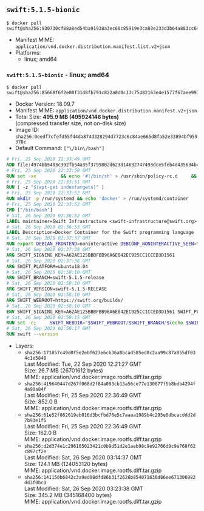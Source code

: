 ## `swift:5.1.5-bionic`

```console
$ docker pull swift@sha256:930730cf88a8ed54ba91938a3ec68c85919e3ca03e233d3b64a883cc642e4160
```

-	Manifest MIME: `application/vnd.docker.distribution.manifest.list.v2+json`
-	Platforms:
	-	linux; amd64

### `swift:5.1.5-bionic` - linux; amd64

```console
$ docker pull swift@sha256:85668f6f2e00f31d8fb791c822a8d0c13c75482163e4e1577f67aee997f56c2e
```

-	Docker Version: 18.09.7
-	Manifest MIME: `application/vnd.docker.distribution.manifest.v2+json`
-	Total Size: **495.9 MB (495924146 bytes)**  
	(compressed transfer size, not on-disk size)
-	Image ID: `sha256:0eedf7cfefd55f44da874d328294d7723c6c84ae665d8fa52e33894bf959378c`
-	Default Command: `["\/bin\/bash"]`

```dockerfile
# Fri, 25 Sep 2020 22:33:49 GMT
ADD file:4974bb5483c392fb54a35f3799802d623d14632747493dce5feb4d435634b4ac in / 
# Fri, 25 Sep 2020 22:33:50 GMT
RUN set -xe 		&& echo '#!/bin/sh' > /usr/sbin/policy-rc.d 	&& echo 'exit 101' >> /usr/sbin/policy-rc.d 	&& chmod +x /usr/sbin/policy-rc.d 		&& dpkg-divert --local --rename --add /sbin/initctl 	&& cp -a /usr/sbin/policy-rc.d /sbin/initctl 	&& sed -i 's/^exit.*/exit 0/' /sbin/initctl 		&& echo 'force-unsafe-io' > /etc/dpkg/dpkg.cfg.d/docker-apt-speedup 		&& echo 'DPkg::Post-Invoke { "rm -f /var/cache/apt/archives/*.deb /var/cache/apt/archives/partial/*.deb /var/cache/apt/*.bin || true"; };' > /etc/apt/apt.conf.d/docker-clean 	&& echo 'APT::Update::Post-Invoke { "rm -f /var/cache/apt/archives/*.deb /var/cache/apt/archives/partial/*.deb /var/cache/apt/*.bin || true"; };' >> /etc/apt/apt.conf.d/docker-clean 	&& echo 'Dir::Cache::pkgcache ""; Dir::Cache::srcpkgcache "";' >> /etc/apt/apt.conf.d/docker-clean 		&& echo 'Acquire::Languages "none";' > /etc/apt/apt.conf.d/docker-no-languages 		&& echo 'Acquire::GzipIndexes "true"; Acquire::CompressionTypes::Order:: "gz";' > /etc/apt/apt.conf.d/docker-gzip-indexes 		&& echo 'Apt::AutoRemove::SuggestsImportant "false";' > /etc/apt/apt.conf.d/docker-autoremove-suggests
# Fri, 25 Sep 2020 22:33:51 GMT
RUN [ -z "$(apt-get indextargets)" ]
# Fri, 25 Sep 2020 22:33:52 GMT
RUN mkdir -p /run/systemd && echo 'docker' > /run/systemd/container
# Fri, 25 Sep 2020 22:33:52 GMT
CMD ["/bin/bash"]
# Sat, 26 Sep 2020 02:36:52 GMT
LABEL maintainer=Swift Infrastructure <swift-infrastructure@swift.org>
# Sat, 26 Sep 2020 02:36:53 GMT
LABEL Description=Docker Container for the Swift programming language
# Sat, 26 Sep 2020 02:37:37 GMT
RUN export DEBIAN_FRONTEND=noninteractive DEBCONF_NONINTERACTIVE_SEEN=true && apt-get -q update &&     apt-get -q install -y     libatomic1     libcurl4     libxml2     libedit2     libsqlite3-0     libc6-dev     binutils     libgcc-5-dev     libstdc++-5-dev     zlib1g-dev     libpython2.7     tzdata     git     pkg-config     && rm -r /var/lib/apt/lists/*
# Sat, 26 Sep 2020 02:37:38 GMT
ARG SWIFT_SIGNING_KEY=A62AE125BBBFBB96A6E042EC925CC1CCED3D1561
# Sat, 26 Sep 2020 02:37:38 GMT
ARG SWIFT_PLATFORM=ubuntu18.04
# Sat, 26 Sep 2020 02:58:10 GMT
ARG SWIFT_BRANCH=swift-5.1.5-release
# Sat, 26 Sep 2020 02:58:10 GMT
ARG SWIFT_VERSION=swift-5.1.5-RELEASE
# Sat, 26 Sep 2020 02:58:10 GMT
ARG SWIFT_WEBROOT=https://swift.org/builds/
# Sat, 26 Sep 2020 02:58:10 GMT
ENV SWIFT_SIGNING_KEY=A62AE125BBBFBB96A6E042EC925CC1CCED3D1561 SWIFT_PLATFORM=ubuntu18.04 SWIFT_BRANCH=swift-5.1.5-release SWIFT_VERSION=swift-5.1.5-RELEASE SWIFT_WEBROOT=https://swift.org/builds/
# Sat, 26 Sep 2020 02:59:15 GMT
RUN set -e;     SWIFT_WEBDIR="$SWIFT_WEBROOT/$SWIFT_BRANCH/$(echo $SWIFT_PLATFORM | tr -d .)/"     && SWIFT_BIN_URL="$SWIFT_WEBDIR/$SWIFT_VERSION/$SWIFT_VERSION-$SWIFT_PLATFORM.tar.gz"     && SWIFT_SIG_URL="$SWIFT_BIN_URL.sig"     && export DEBIAN_FRONTEND=noninteractive     && apt-get -q update && apt-get -q install -y curl && rm -rf /var/lib/apt/lists/*     && export GNUPGHOME="$(mktemp -d)"     && curl -fsSL "$SWIFT_BIN_URL" -o swift.tar.gz "$SWIFT_SIG_URL" -o swift.tar.gz.sig     && gpg --batch --quiet --keyserver ha.pool.sks-keyservers.net --recv-keys "$SWIFT_SIGNING_KEY"     && gpg --batch --verify swift.tar.gz.sig swift.tar.gz     && tar -xzf swift.tar.gz --directory / --strip-components=1     && chmod -R o+r /usr/lib/swift     && rm -rf "$GNUPGHOME" swift.tar.gz.sig swift.tar.gz     && apt-get purge --auto-remove -y curl
# Sat, 26 Sep 2020 02:59:17 GMT
RUN swift --version
```

-	Layers:
	-	`sha256:171857c49d0f5e2ebf623e6cb36a8bcad585ed0c2aa99c87a055df034c1e5848`  
		Last Modified: Tue, 22 Sep 2020 12:21:27 GMT  
		Size: 26.7 MB (26701612 bytes)  
		MIME: application/vnd.docker.image.rootfs.diff.tar.gzip
	-	`sha256:419640447d267f068d2f84a093cb13a56ce77e130877f5b8bdb4294f4a90a84f`  
		Last Modified: Fri, 25 Sep 2020 22:36:49 GMT  
		Size: 852.0 B  
		MIME: application/vnd.docker.image.rootfs.diff.tar.gzip
	-	`sha256:61e52f862619ab016d3bcfbd78e5c7aaaa1989b4c295e6dbcacddd2d7b93e1f5`  
		Last Modified: Fri, 25 Sep 2020 22:36:49 GMT  
		Size: 162.0 B  
		MIME: application/vnd.docker.image.rootfs.diff.tar.gzip
	-	`sha256:d2d374e1c296105023421c0b9d51d2e1aeb98c9e92766d0c9e768f62c897cf2e`  
		Last Modified: Sat, 26 Sep 2020 03:14:37 GMT  
		Size: 124.1 MB (124053120 bytes)  
		MIME: application/vnd.docker.image.rootfs.diff.tar.gzip
	-	`sha256:141150b6842c3a9ed08dfd86b31f2626b854071636d86ee671306982dd3f0bc0`  
		Last Modified: Sat, 26 Sep 2020 03:23:38 GMT  
		Size: 345.2 MB (345168400 bytes)  
		MIME: application/vnd.docker.image.rootfs.diff.tar.gzip
